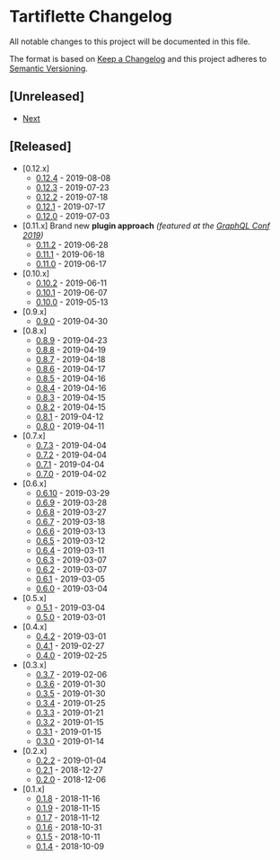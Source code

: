 # Tartiflette Changelog

All notable changes to this project will be documented in this file.

The format is based on [Keep a Changelog](http://keepachangelog.com/en/1.0.0/)
and this project adheres to [Semantic Versioning](http://semver.org/spec/v2.0.0.html).

## [Unreleased]

- [Next](./changelogs/next.md)

## [Released]

- [0.12.x]
  - [0.12.4](./changelogs/0.12.4.md) - 2019-08-08
  - [0.12.3](./changelogs/0.12.3.md) - 2019-07-23
  - [0.12.2](./changelogs/0.12.2.md) - 2019-07-18
  - [0.12.1](./changelogs/0.12.1.md) - 2019-07-17
  - [0.12.0](./changelogs/0.12.0.md) - 2019-07-03
- [0.11.x] Brand new **plugin approach** _(featured at the [GraphQL Conf 2019](https://graphqlconf.org))_
  - [0.11.2](./changelogs/0.11.2.md) - 2019-06-28
  - [0.11.1](./changelogs/0.11.1.md) - 2019-06-18
  - [0.11.0](./changelogs/0.11.0.md) - 2019-06-17
- [0.10.x]
  - [0.10.2](./changelogs/0.10.2.md) - 2019-06-11
  - [0.10.1](./changelogs/0.10.1.md) - 2019-06-07
  - [0.10.0](./changelogs/0.10.0.md) - 2019-05-13
- [0.9.x]
  - [0.9.0](./changelogs/0.9.0.md) - 2019-04-30
- [0.8.x]
  - [0.8.9](./changelogs/0.8.9.md) - 2019-04-23
  - [0.8.8](./changelogs/0.8.8.md) - 2019-04-19
  - [0.8.7](./changelogs/0.8.7.md) - 2019-04-18
  - [0.8.6](./changelogs/0.8.6.md) - 2019-04-17
  - [0.8.5](./changelogs/0.8.5.md) - 2019-04-16
  - [0.8.4](./changelogs/0.8.4.md) - 2019-04-16
  - [0.8.3](./changelogs/0.8.3.md) - 2019-04-15
  - [0.8.2](./changelogs/0.8.2.md) - 2019-04-15
  - [0.8.1](./changelogs/0.8.1.md) - 2019-04-12
  - [0.8.0](./changelogs/0.8.0.md) - 2019-04-11
- [0.7.x]
  - [0.7.3](./changelogs/0.7.3.md) - 2019-04-04
  - [0.7.2](./changelogs/0.7.2.md) - 2019-04-04
  - [0.7.1](./changelogs/0.7.1.md) - 2019-04-04
  - [0.7.0](./changelogs/0.7.0.md) - 2019-04-02
- [0.6.x]
  - [0.6.10](./changelogs/0.6.10.md) - 2019-03-29
  - [0.6.9](./changelogs/0.6.9.md) - 2019-03-28
  - [0.6.8](./changelogs/0.6.8.md) - 2019-03-27
  - [0.6.7](./changelogs/0.6.7.md) - 2019-03-18
  - [0.6.6](./changelogs/0.6.6.md) - 2019-03-13
  - [0.6.5](./changelogs/0.6.5.md) - 2019-03-12
  - [0.6.4](./changelogs/0.6.4.md) - 2019-03-11
  - [0.6.3](./changelogs/0.6.3.md) - 2019-03-07
  - [0.6.2](./changelogs/0.6.2.md) - 2019-03-07
  - [0.6.1](./changelogs/0.6.1.md) - 2019-03-05
  - [0.6.0](./changelogs/0.6.0.md) - 2019-03-04
- [0.5.x]
  - [0.5.1](./changelogs/0.5.1.md) - 2019-03-04
  - [0.5.0](./changelogs/0.5.0.md) - 2019-03-01
- [0.4.x]
  - [0.4.2](./changelogs/0.4.2.md) - 2019-03-01
  - [0.4.1](./changelogs/0.4.1.md) - 2019-02-27
  - [0.4.0](./changelogs/0.4.0.md) - 2019-02-25
- [0.3.x]
  - [0.3.7](./changelogs/0.3.7.md) - 2019-02-06
  - [0.3.6](./changelogs/0.3.6.md) - 2019-01-30
  - [0.3.5](./changelogs/0.3.5.md) - 2019-01-30
  - [0.3.4](./changelogs/0.3.4.md) - 2019-01-25
  - [0.3.3](./changelogs/0.3.3.md) - 2019-01-21
  - [0.3.2](./changelogs/0.3.2.md) - 2019-01-15
  - [0.3.1](./changelogs/0.3.1.md) - 2019-01-15
  - [0.3.0](./changelogs/0.3.0.md) - 2019-01-14
- [0.2.x]
  - [0.2.2](./changelogs/0.2.2.md) - 2019-01-04
  - [0.2.1](./changelogs/0.2.1.md) - 2018-12-27
  - [0.2.0](./changelogs/0.2.0.md) - 2018-12-06
- [0.1.x]
  - [0.1.8](./changelogs/0.1.9.md) - 2018-11-16
  - [0.1.9](./changelogs/0.1.8.md) - 2018-11-15
  - [0.1.7](./changelogs/0.1.7.md) - 2018-11-12
  - [0.1.6](./changelogs/0.1.6.md) - 2018-10-31
  - [0.1.5](./changelogs/0.1.5.md) - 2018-10-11
  - [0.1.4](./changelogs/0.1.4.md) - 2018-10-09
